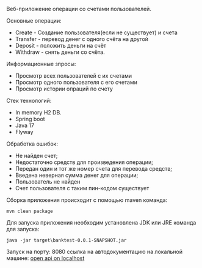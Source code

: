 Веб-приложение операции со счетами пользователей.

Основные операции:

- Create - Создание пользователя(если не существует) и счета
- Transfer - перевод денег с одного счёта на другой
- Deposit - положить деньги на счёт
- Withdraw - снять деньги со счёта.

Информационные зпросы:

- Просмотр всех пользователей с их счетами
- Просмотр одного пользователя с его счетами
- Просмотр истории опраций по счету

Стек технологий:

- In memory H2 DB.
- Spring boot
- Java 17
- Flyway

Обработка ошибок:

- Не найден счет;
- Недостаточно средств для произведения операции;
- Передан один и тот же номер счета для перевода средств;
- Введена неверная сумма денег для операции;
- Пользователь не найден
- Счет пользователя с таким пин-кодом существует

Сборка приложения происходит с помощью maven команда:

`mvn clean package`

Для запуска приложения необходим установлена JDK или JRE команда для запуска:

`java -jar target\banktest-0.0.1-SNAPSHOT.jar`

Запуск на порту: 8080
ссылка на автодокументацию на локальной машине:
[open api on localhost](http://localhost:8080/app/swagger-ui/index.html#/])